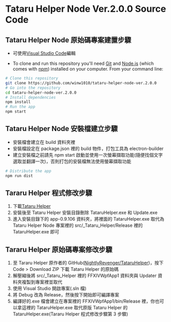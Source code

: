# Tataru Helper Node Ver.2.0.0 Source Code

## Tataru Helper Node 原始碼專案建置步驟

-   可使用[Visual Studio Code](https://code.visualstudio.com/)編輯

-   To clone and run this repository you'll need [Git](https://git-scm.com) and [Node.js](https://nodejs.org/en/) (which comes with [npm](http://npmjs.com)) installed on your computer. From your command line:

```bash
# Clone this repository
git clone https://github.com/winw1010/tataru-helper-node-ver.2.0.0
# Go into the repository
cd tataru-helper-node-ver.2.0.0
# Install dependencies
npm install
# Run the app
npm start
```

## Tataru Helper Node 安裝檔建立步驟

-   安裝檔會建立在 build 資料夾裡
-   安裝檔設定在 package.json 裡的 build 物件，打包工具為 electron-builder
-   建立安裝檔之前請先 npm start 啟動並使用一次螢幕擷取功能(隨便找個文字選取並翻譯一次)，否則打包的安裝檔無法使用螢幕擷取功能

```bash
# Distribute the app
npm run dist
```

## Tararu Helper 程式修改步驟

1. 下載[Tataru Helper](https://github.com/NightlyRevenger/TataruHelper/releases)
2. 安裝後至 Tataru Helper 安裝目錄刪除 TataruHelper.exe 和 Update.exe
3. 進入安裝目錄下的 app-0.9.106 資料夾，將裡面的 TataruHelper.exe 取代為 Tataru Helper Node 專案裡的 src/\_Tataru_Helper/Release 裡的 TataruHelper.exe 即可

## Tararu Helper 原始碼專案修改步驟

1. 至 Tararu Helper 原作者的 GitHub([NightlyRevenger/TataruHelper](https://github.com/NightlyRevenger/TataruHelper))，按下 Code > Download ZIP 下載 Tataru Helper 的原始碼
2. 解壓縮後將 src/\_Tataru_Helper 裡的 FFXIVWpfApp1 資料夾與 Updater 資料夾複製到專案裡並取代
3. 使用 Visual Studio 開啟專案(.sln 檔)
4. 將 Debug 改為 Release，然後按下開始即可編譯專案
5. 編譯好的.exe 檔會建立在專案裡的 FFXIVWpfApp1/bin/Release 裡，你也可以拿這裡的 TataruHelper.exe 取代原版 Tataru Helper 的 TataruHelper.exe(Tararu Helper 程式修改步驟第 3 步驟)
